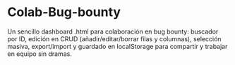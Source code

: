 # Colab-Bug-bounty
Un sencillo dashboard .html para colaboración en bug bounty: buscador por ID, edición en CRUD (añadir/editar/borrar filas y columnas), selección masiva, export/import y guardado en localStorage para compartir y trabajar en equipo sin dramas.
